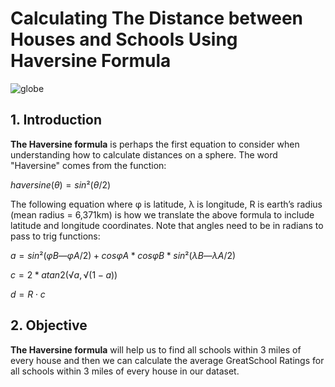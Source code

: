 # Calculating The Distance between Houses and Schools Using Haversine Formula


![globe](https://user-images.githubusercontent.com/67468718/116970776-6a506b00-ac6d-11eb-80a6-2922f6f28929.JPG)

## 1.  Introduction<a id='1_Introduction'></a>

**The Haversine formula** is perhaps the first equation to consider when understanding how to calculate distances on a sphere. The word "Haversine" comes from the function:

$haversine(θ) = sin²(θ/2)$

The following equation where φ is latitude, λ is longitude, R is earth’s radius (mean radius = 6,371km) is how we translate the above formula to include latitude and longitude coordinates. Note that angles need to be in radians to pass to trig functions:

$a = sin²(φB — φA/2) + cos φA * cos φB * sin²(λB — λA/2)$

$c = 2 * atan2( √a, √(1−a) )$

$d = R ⋅ c$

## 2. Objective

**The Haversine formula** will help us to find all schools within 3 miles of every house and then we can calculate the average GreatSchool Ratings for all schools within 3 miles of every house in our dataset.

